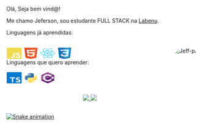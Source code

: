 Olá, Seja bem vind@!

Me chamo Jeferson, sou estudante FULL STACK na <a href="https://github.com/future4code">Labenu</a>.

Linguagens já aprendidas:
<div style="display: inline_block"><br>
  <img align="center" alt="Jeff-Js" height="30" width="40" src="https://raw.githubusercontent.com/devicons/devicon/master/icons/javascript/javascript-plain.svg">
  <img align="center" alt="Jeff-HTML" height="30" width="40" src="https://raw.githubusercontent.com/devicons/devicon/master/icons/html5/html5-original.svg">
  <img align="center" alt="Jeff-React" height="30" width="40" src="https://raw.githubusercontent.com/devicons/devicon/master/icons/react/react-original.svg">
  <img align="center" alt="Jeff-CSS" height="30" width="40" src="https://raw.githubusercontent.com/devicons/devicon/master/icons/css3/css3-original.svg">
  <img align="right" alt="Jeff-pic" height="150"  style="border-radius:60px;" src="https://cdn.discordapp.com/attachments/850088625033969694/1022301297090777098/download20220903211820.png">
</div>
Linguagens que quero aprender:
<div style="display: inline_block"><br>
<img align="center" alt="Jeff-Ts" height="30" width="40" src="https://raw.githubusercontent.com/devicons/devicon/master/icons/typescript/typescript-plain.svg">
<img align="center" alt="Jeff-Python" height="30" width="40" src="https://raw.githubusercontent.com/devicons/devicon/master/icons/python/python-original.svg">
 <img align="center" alt="Jeff-Csharp" height="30" width="40" src="https://raw.githubusercontent.com/devicons/devicon/master/icons/csharp/csharp-original.svg">
 
</div>

##

<div align="center">
  <a href="https://github.com/Jeferson-Beiertorf">
  <img height="160em" src="https://github-readme-stats.vercel.app/api?username=Jeferson-Beiertorf&show_icons=true&theme=dark&include_all_commits=true&count_private=true"/>
  <img height="160em" src="https://github-readme-stats.vercel.app/api/top-langs/?username=Jeferson-Beiertorf&layout=compact&langs_count=7&theme=dark"/>
</div>



  
  ##
 
<div> 
 
 
  ![Snake animation](https://github.com/Jeferson-Beiertorf/Jeferson-Beiertorf/blob/output/github-contribution-grid-snake.svg)
 
</div>

